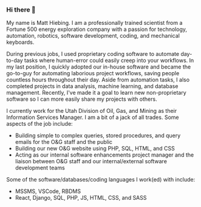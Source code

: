 ### Hi there 👋
My name is Matt Hiebing.  I am a professionally trained scientist from a Fortune 500 energy exploration company with a passion for technology, automation, robotics, software development, coding, and mechanical keyboards.

During previous jobs, I used proprietary coding software to automate day-to-day tasks where human-error could easily creep into your workflows.  In my last position, I quickly adopted our in-house software and became the go-to-guy for automating laborious project workflows, saving people countless hours throughout their day.  Aside from automation tasks, I also completed projects in data analysis, machine learning, and database management.  Recently, I've made it a goal to learn new non-proprietary software so I can more easily share my projects with others.

I currently work for the Utah Division of Oil, Gas, and Mining as their Information Services Manager.  I am a bit of a jack of all trades.  Some aspects of the job include:
* Building simple to complex queries, stored procedures, and query emails for the O&G staff and the public
* Building our new O&G website using PHP, SQL, HTML, and CSS
* Acting as our internal software enhancements project manager and the liaison between O&G staff and our internal/external software development teams

Some of the software/databases/coding languages I work(ed) with include:
* MSSMS, VSCode, RBDMS
* React, Django, SQL, PHP, JS, HTML, CSS, and SASS
